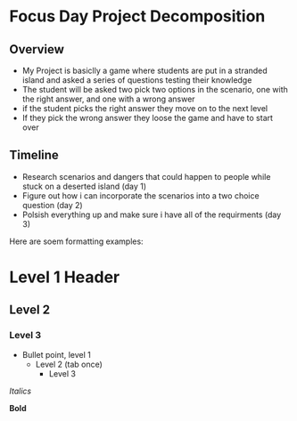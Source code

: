 # Focus Day Project Decomposition

## Overview
* My Project is basiclly a game where students are put in a stranded island and asked a series of questions testing their knowledge
* The student will be asked two pick two options in the scenario, one with the right answer, and one with a wrong answer
* if the student picks the right answer they move on to the next level
* If they pick the wrong answer they loose the game and have to start over

## Timeline
* Research scenarios and dangers that could happen to people while stuck on a deserted island (day 1)
* Figure out how i can incorporate the scenarios into a two choice question (day 2)
* Polsish everything up and make sure i have all of the requirments (day 3)


Here are soem formatting examples:
# Level 1 Header
## Level 2
### Level 3

* Bullet point, level 1  
  * Level 2 (tab once)
    * Level 3

 
 *Italics*
 
 **Bold**
